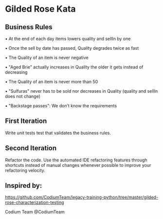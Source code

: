 # Gilded Rose Kata

## Business Rules
  • At the end of each day items lowers quality and sellIn by one

  • Once the sell by date has passed, Quality degrades twice as fast

  • The Quality of an item is never negative

  • "Aged Brie" actually increases in Quality the older it gets instead of decreasing

  • The Quality of an item is never more than 50

  • "Sulfuras" never has to be sold nor decreases in Quality (quality and sellIn does not change)

  • "Backstage passes": We don’t know the requirements

## First Iteration
Write unit tests test that validates the business rules.

## Second Iteration
Refactor the code. Use the automated IDE refactoring features through shortcuts instead of manual changes whenever possible to improve your refactoring velocity.

## Inspired by:
https://github.com/CodiumTeam/legacy-training-python/tree/master/gilded-rose-characterization-testing

Codium Team @CodiumTeam
